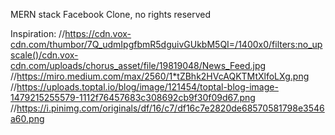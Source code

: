 MERN stack Facebook Clone, no rights reserved

Inspiration:
//https://cdn.vox-cdn.com/thumbor/7Q_udmIpgfbmR5dguivGUkbM5QI=/1400x0/filters:no_upscale()/cdn.vox-cdn.com/uploads/chorus_asset/file/19819048/News_Feed.jpg
//https://miro.medium.com/max/2560/1*tZBhk2HVcAQKTMtXlfoLXg.png
//https://uploads.toptal.io/blog/image/121454/toptal-blog-image-1479215255579-1112f76457683c308692cb9f30f09d67.png
//https://i.pinimg.com/originals/df/16/c7/df16c7e2820de68570581798e3546a60.png